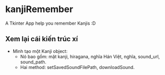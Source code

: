 # kanjiRemember
A Tkinter App help you remember Kanjis :D


## Xem lại cái kiến trúc xí
* Mình tạo một Kanji object:
    - Nó bao gồm: mặt kanji, hiragana, nghĩa Hán Việt, nghĩa, sound_url, sound_path.
    - Hai method: setSavedSoundFilePath, downloadSound.
